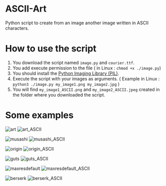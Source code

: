 # ASCII-Art
Python script to create from an image another image written in ASCII characters.

# How to use the script
1. You download the script named `image.py` and `courier.ttf`.
2. You add execute permission to the file ( in Linux : `chmod +x ./image.py`)
3. You should install the [Python Imaging Library (PIL)](https://pillow.readthedocs.io/en/stable/installation.html).
4. Execute the script with your images as arguments. ( Example in Linux : `python3 ./image.py my_image1.png my_image2.jpg` )
5. You will find `my_image1_ASCII.png` and `my_image2_ASCII.jpeg` created in the folder where you downloaded the script.

# Some examples
![art](https://github.com/khirobenn/ASCII-Art/assets/126425282/0ca01153-6d7d-4377-985d-de5ca244389b)
![art_ASCII](https://github.com/khirobenn/ASCII-Art/assets/126425282/8800507d-b182-4705-bae6-0dcb4ab089e5)

![musashi](https://github.com/khirobenn/ASCII-Art/assets/126425282/7ceb887c-04c4-400e-8bb4-092aa84bff77)
![musashi_ASCII](https://github.com/khirobenn/ASCII-Art/assets/126425282/71af3b99-a358-4d22-9357-88248282906f)

![origin](https://github.com/khirobenn/ASCII-Art/assets/126425282/907784e1-c0c4-4992-a663-096e91ecb308)
![origin_ASCII](https://github.com/khirobenn/ASCII-Art/assets/126425282/febe5473-ce26-4b92-b7c8-2e00d57fda56)

![guts](https://github.com/khirobenn/ASCII-Art/assets/126425282/40c51ba5-d304-4600-9791-2ab84d0d1855)
![guts_ASCII](https://github.com/khirobenn/ASCII-Art/assets/126425282/f0411428-45b9-46da-95b1-c94c1f096840)

![maxresdefault](https://github.com/khirobenn/ASCII-Art/assets/126425282/443c24c7-9a3f-41df-a867-ea3e1a0f780e)
![maxresdefault_ASCII](https://github.com/khirobenn/ASCII-Art/assets/126425282/4e6298f0-a21f-4872-9540-823718687d3a)

![berserk](https://github.com/khirobenn/ASCII-Art/assets/126425282/2e898ba1-579c-40b8-8003-5de43b81b4bf)
![berserk_ASCII](https://github.com/khirobenn/ASCII-Art/assets/126425282/46016484-5298-4fd7-9800-22926b83b28d)

